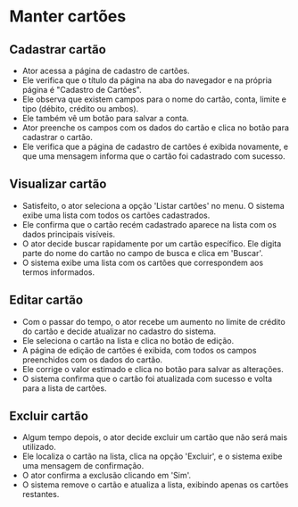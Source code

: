 # Manter cartões

## Cadastrar cartão

- Ator acessa a página de cadastro de cartões.
- Ele verifica que o título da página na aba do navegador e na própria página é "Cadastro de Cartões".
- Ele observa que existem campos para o nome do cartão, conta, limite e tipo (débito, crédito ou ambos).
- Ele também vê um botão para salvar a conta.
- Ator preenche os campos com os dados do cartão e clica no botão para cadastrar o cartão.
- Ele verifica que a página de cadastro de cartões é exibida novamente, e que uma mensagem informa que o cartão foi cadastrado com sucesso.

## Visualizar cartão

- Satisfeito, o ator seleciona a opção 'Listar cartões' no menu. O sistema exibe uma lista com todos os cartões cadastrados.
- Ele confirma que o cartão recém cadastrado aparece na lista com os dados principais visíveis.
- O ator decide buscar rapidamente por um cartão específico. Ele digita parte do nome do cartão no campo de busca e clica em 'Buscar'.
- O sistema exibe uma lista com os cartões que correspondem aos termos informados.

## Editar cartão

- Com o passar do tempo, o ator recebe um aumento no limite de crédito do cartão e decide atualizar no cadastro do sistema.
- Ele seleciona o cartão na lista e clica no botão de edição.
- A página de edição de cartões é exibida, com todos os campos preenchidos com os dados do cartão.
- Ele corrige o valor estimado e clica no botão para salvar as alterações.
- O sistema confirma que o cartão foi atualizada com sucesso e volta para a lista de cartões.

## Excluir cartão

- Algum tempo depois, o ator decide excluir um cartão que não será mais utilizado.
- Ele localiza o cartão na lista, clica na opção 'Excluir', e o sistema exibe uma mensagem de confirmação.
- O ator confirma a exclusão clicando em 'Sim'.
- O sistema remove o cartão e atualiza a lista, exibindo apenas os cartões restantes.
